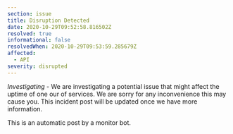 ```yaml
---
section: issue
title: Disruption Detected
date: 2020-10-29T09:52:58.816502Z
resolved: true
informational: false
resolvedWhen: 2020-10-29T09:53:59.285679Z
affected:
  - API
severity: disrupted
---
```

*Investigating* - We are investigating a potential issue that might affect the uptime of one our of services. We are sorry for any inconvenience this may cause you. This incident post will be updated once we have more information.

This is an automatic post by a monitor bot.
        